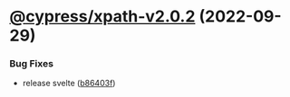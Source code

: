 # [@cypress/xpath-v2.0.2](https://github.com/cypress-io/cypress/compare/@cypress/xpath-v2.0.1...@cypress/xpath-v2.0.2) (2022-09-29)


### Bug Fixes

* release svelte ([b86403f](https://github.com/cypress-io/cypress/commit/b86403fcbcc85ce5be1ca96bbf42357dd24c07dd))
